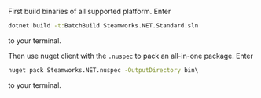 ﻿First build binaries of all supported platform. Enter
```bat
dotnet build -t:BatchBuild Steamworks.NET.Standard.sln
```
to your terminal.

Then use nuget client with the `.nuspec` to pack an all-in-one package. Enter
```bat
nuget pack Steamworks.NET.nuspec -OutputDirectory bin\
```
to your terminal.